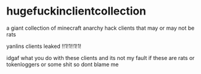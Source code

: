 # hugefuckinclientcollection
a giant collection of minecraft anarchy hack clients that may or may not be rats 

yanlins clients leaked !!1!1!!1!1!

idgaf what you do with these clients and its not my fault if these are rats or tokenloggers or some shit so dont blame me
